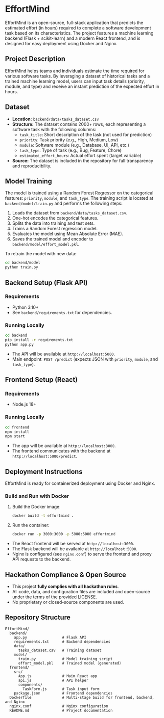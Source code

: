 # EffortMind

EffortMind is an open-source, full-stack application that predicts the estimated effort (in hours) required to complete a software development task based on its characteristics. The project features a machine learning backend (Flask + scikit-learn) and a modern React frontend, and is designed for easy deployment using Docker and Nginx.

## Project Description

EffortMind helps teams and individuals estimate the time required for various software tasks. By leveraging a dataset of historical tasks and a trained machine learning model, users can input task details (priority, module, and type) and receive an instant prediction of the expected effort in hours.

## Dataset

- **Location:** `backend/data/tasks_dataset.csv`
- **Structure:** The dataset contains 2000+ rows, each representing a software task with the following columns:
  - `task_title`: Short description of the task (not used for prediction)
  - `priority`: Task priority (e.g., High, Medium, Low)
  - `module`: Software module (e.g., Database, UI, API, etc.)
  - `task_type`: Type of task (e.g., Bug, Feature, Chore)
  - `estimated_effort_hours`: Actual effort spent (target variable)
- **Source:** The dataset is included in the repository for full transparency and reproducibility.

## Model Training

The model is trained using a Random Forest Regressor on the categorical features: `priority`, `module`, and `task_type`. The training script is located at `backend/model/train.py` and performs the following steps:

1. Loads the dataset from `backend/data/tasks_dataset.csv`.
2. One-hot encodes the categorical features.
3. Splits the data into training and test sets.
4. Trains a Random Forest regression model.
5. Evaluates the model using Mean Absolute Error (MAE).
6. Saves the trained model and encoder to `backend/model/effort_model.pkl`.

To retrain the model with new data:
```bash
cd backend/model
python train.py
```

## Backend Setup (Flask API)

### Requirements

- Python 3.10+
- See `backend/requirements.txt` for dependencies.

### Running Locally

```bash
cd backend
pip install -r requirements.txt
python app.py
```

- The API will be available at `http://localhost:5000`.
- Main endpoint: `POST /predict` (expects JSON with `priority`, `module`, and `task_type`).

## Frontend Setup (React)

### Requirements

- Node.js 18+

### Running Locally

```bash
cd frontend
npm install
npm start
```

- The app will be available at `http://localhost:3000`.
- The frontend communicates with the backend at `http://localhost:5000/predict`.

## Deployment Instructions

EffortMind is ready for containerized deployment using Docker and Nginx.

### Build and Run with Docker

1. Build the Docker image:
   ```bash
   docker build -t effortmind .
   ```
2. Run the container:
   ```bash
   docker run -p 3000:3000 -p 5000:5000 effortmind
   ```

- The React frontend will be served at `http://localhost:3000`.
- The Flask backend will be available at `http://localhost:5000`.
- Nginx is configured (see `nginx.conf`) to serve the frontend and proxy API requests to the backend.

## Hackathon Compliance & Open Source

- This project **fully complies with all hackathon rules**.
- All code, data, and configuration files are included and open-source under the terms of the provided LICENSE.
- No proprietary or closed-source components are used.

## Repository Structure

```
EffortMind/
  backend/
    app.py                # Flask API
    requirements.txt      # Backend dependencies
    data/
      tasks_dataset.csv   # Training dataset
    model/
      train.py            # Model training script
      effort_model.pkl    # Trained model (generated)
  frontend/
    src/
      App.js              # Main React app
      api.js              # API helper
      components/
        TaskForm.js       # Task input form
    package.json          # Frontend dependencies
  Dockerfile              # Multi-stage build for frontend, backend, and Nginx
  nginx.conf              # Nginx configuration
  README.md               # Project documentation
``` 